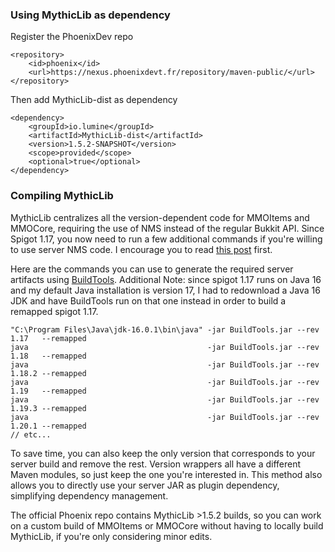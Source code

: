 
### Using MythicLib as dependency
Register the PhoenixDev repo
```
<repository>
    <id>phoenix</id>
    <url>https://nexus.phoenixdevt.fr/repository/maven-public/</url>
</repository>
```
Then add MythicLib-dist as dependency
```
<dependency>
    <groupId>io.lumine</groupId>
    <artifactId>MythicLib-dist</artifactId>
    <version>1.5.2-SNAPSHOT</version>
    <scope>provided</scope>
    <optional>true</optional>
</dependency>
```

### Compiling MythicLib
MythicLib centralizes all the version-dependent code for MMOItems and MMOCore, requiring the use of NMS instead of the regular Bukkit API. Since Spigot 1.17, you now need to run a few additional commands if you're willing to use server NMS code. I encourage you to read [this post](https://www.spigotmc.org/threads/spigot-bungeecord-1-17-1-17-1.510208/#post-4184317) first.

Here are the commands you can use to generate the required server artifacts using [BuildTools](https://www.spigotmc.org/wiki/buildtools/). Additional Note: since spigot 1.17 runs on Java 16 and my default Java installation is version 17, I had to redownload a Java 16 JDK and have BuildTools run on that one instead in order to build a remapped spigot 1.17.
```
"C:\Program Files\Java\jdk-16.0.1\bin\java" -jar BuildTools.jar --rev 1.17   --remapped
java                                        -jar BuildTools.jar --rev 1.18   --remapped
java                                        -jar BuildTools.jar --rev 1.18.2 --remapped
java                                        -jar BuildTools.jar --rev 1.19   --remapped
java                                        -jar BuildTools.jar --rev 1.19.3 --remapped
java                                        -jar BuildTools.jar --rev 1.20.1 --remapped
// etc...
```

To save time, you can also keep the only version that corresponds to your server build and remove the rest.
Version wrappers all have a different Maven modules, so just keep the one you're interested in.
This method also allows you to directly use your server JAR as plugin dependency, simplifying dependency management.

The official Phoenix repo contains MythicLib >1.5.2 builds, so you can work on a custom build of MMOItems or MMOCore without having to locally build MythicLib, if you're only considering minor edits.
